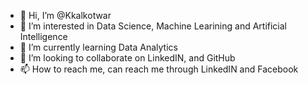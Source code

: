 - 👋 Hi, I’m @Kkalkotwar
- 👀 I’m interested in Data Science, Machine Learining and Artificial Intelligence
- 🌱 I’m currently learning Data Analytics
- 💞️ I’m looking to collaborate on LinkedIN, and GitHub
- 📫 How to reach me, can reach me through LinkedIN and Facebook

<!---
Kkalkotwar/Kkalkotwar is a ✨ special ✨ repository because its `README.md` (this file) appears on your GitHub profile.
You can click the Preview link to take a look at your changes.
--->
